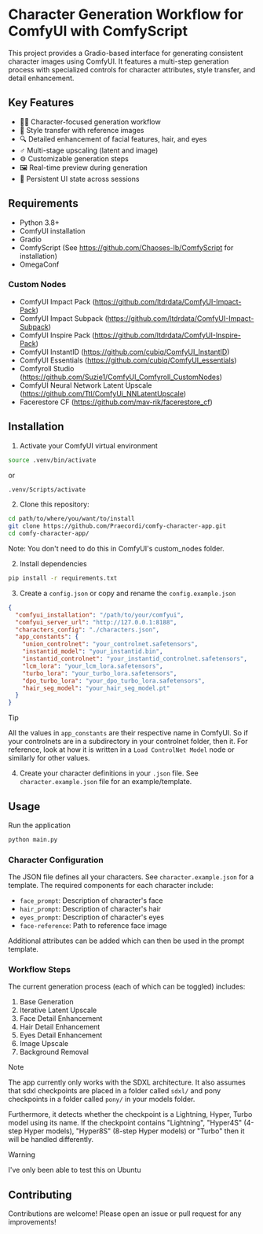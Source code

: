 # Character Generation Workflow for ComfyUI with ComfyScript

This project provides a Gradio-based interface for generating consistent character images using ComfyUI. It features a multi-step generation process with specialized controls for character attributes, style transfer, and detail enhancement.

## Key Features

- 🧑‍🎨 Character-focused generation workflow
- 🎨 Style transfer with reference images
- 🔍 Detailed enhancement of facial features, hair, and eyes
- ‍♂️ Multi-stage upscaling (latent and image)
- ⚙️ Customizable generation steps
- 🖼️ Real-time preview during generation
- 💾 Persistent UI state across sessions

## Requirements

- Python 3.8+
- ComfyUI installation
- Gradio
- ComfyScript (See https://github.com/Chaoses-Ib/ComfyScript for installation)
- OmegaConf

### Custom Nodes

- ComfyUI Impact Pack (https://github.com/ltdrdata/ComfyUI-Impact-Pack)
- ComfyUI Impact Subpack (https://github.com/ltdrdata/ComfyUI-Impact-Subpack)
- ComfyUI Inspire Pack (https://github.com/ltdrdata/ComfyUI-Inspire-Pack)
- ComfyUI InstantID (https://github.com/cubiq/ComfyUI_InstantID)
- ComfyUI Essentials (https://github.com/cubiq/ComfyUI_essentials)
- Comfyroll Studio (https://github.com/Suzie1/ComfyUI_Comfyroll_CustomNodes)
- ComfyUI Neural Network Latent Upscale (https://github.com/Ttl/ComfyUi_NNLatentUpscale)
- Facerestore CF (https://github.com/mav-rik/facerestore_cf)

## Installation

1. Activate your ComfyUI virtual environment

```bash
source .venv/bin/activate
```

or

```cmd
.venv/Scripts/activate
```

2. Clone this repository:

```bash
cd path/to/where/you/want/to/install
git clone https://github.com/Praecordi/comfy-character-app.git
cd comfy-character-app/
```

Note: You don't need to do this in ComfyUI's custom_nodes folder.

2. Install dependencies

```bash
pip install -r requirements.txt
```

3. Create a `config.json` or copy and rename the `config.example.json`

```json
{
  "comfyui_installation": "/path/to/your/comfyui",
  "comfyui_server_url": "http://127.0.0.1:8188",
  "characters_config": "./characters.json",
  "app_constants": {
    "union_controlnet": "your_controlnet.safetensors",
    "instantid_model": "your_instantid.bin",
    "instantid_controlnet": "your_instantid_controlnet.safetensors",
    "lcm_lora": "your_lcm_lora.safetensors",
    "turbo_lora": "your_turbo_lora.safetensors",
    "dpo_turbo_lora": "your_dpo_turbo_lora.safetensors",
    "hair_seg_model": "your_hair_seg_model.pt"
  }
}
```

> [!TIP]
> All the values in `app_constants` are their respective name in ComfyUI. So if your controlnets are in a subdirectory in your controlnet folder, then it. For reference, look at how it is written in a `Load ControlNet Model` node or similarly for other values.

4. Create your character definitions in your `.json` file. See `character.example.json` file for an example/template.

## Usage

Run the application

```bash
python main.py
```

### Character Configuration

The JSON file defines all your characters. See `character.example.json` for a template. The required components for each character include:

- `face_prompt`: Description of character's face
- `hair_prompt`: Description of character's hair
- `eyes_prompt`: Description of character's eyes
- `face-reference`: Path to reference face image

Additional attributes can be added which can then be used in the prompt template.

### Workflow Steps

The current generation process (each of which can be toggled) includes:

1. Base Generation
2. Iterative Latent Upscale
3. Face Detail Enhancement
4. Hair Detail Enhancement
5. Eyes Detail Enhancement
6. Image Upscale
7. Background Removal

> [!NOTE]
> The app currently only works with the SDXL architecture. It also assumes that sdxl checkpoints are placed in a folder called `sdxl/` and pony checkpoints in a folder called `pony/` in your models folder.
>
> Furthermore, it detects whether the checkpoint is a Lightning, Hyper, Turbo model using its name. If the checkpoint contains "Lightning", "Hyper4S" (4-step Hyper models), "Hyper8S" (8-step Hyper models) or "Turbo" then it will be handled differently.

> [!WARNING]
> I've only been able to test this on Ubuntu

## Contributing

Contributions are welcome! Please open an issue or pull request for any improvements!
